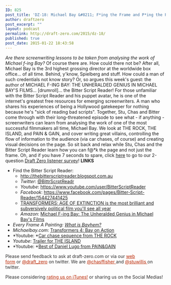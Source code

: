 ```yaml
---
ID: 825
post_title: 'DZ-18: Michael Bay &#8211; F*ing the Frame and P*ing the Page'
author: draftzero
post_excerpt: ""
layout: podcast
permalink: http://draft-zero.com/2015/dz-18/
published: true
post_date: 2015-01-22 18:43:58
---
```

*Are there screenwriting lessons to be taken from analysing the work of Michael f-ing Bay?* Of course there are. How could there not be? After all, Michael Bay is the 3rd highest grossing director at the worldwide box office... of all time. Behind, y'know, Spielberg and stuff. How could a man of such credentials not know story? Or, so argues this week's guest: the author of MICHAEL F-ING BAY: THE UNHERALDED GENIUS IN MICHAEL BAY'S FILMS... [drumroll]... the Bitter Script Reader! For those unfamiliar with the Bitter Script Reader and his puppet avatar, he is one of the internet's greatest free resources for emerging screenwriters. A man who shares his experiences of being a Hollywood gatekeeper for nothing because he's "sick of reading bad scripts". Together, Stu, Chas and Bitter come through with their long-threatened episode to see what - if anything - screenwriters can learn from analysing the work of one of the most successful filmmakers all time, Michael Bay. We look at THE ROCK, THE ISLAND, and PAIN & GAIN, and cover writing great villains, controlling the flow of information to the audience (via car chases, of course) and creating visual decisions on the page. So sit back and relax while Stu, Chas and the Bitter Script Reader learn how you can f@*k the page and not just the frame. Oh, and if you have 7 seconds to spare, click [here][1] to go to our 2-question [Draft Zero listener survey][1]! **LINKS** 
*   Find the Bitter Script Reader: 
    *   <a href="http://thebitterscriptreader.blogspot.com.au" target="_blank">http://thebitterscriptreader.blogspot.com.au</a>
    *   *Twitter*: <a href="https://twitter.com/BittrScrptReadr" target="_blank">@BittrScrptReadr</a>
    *   *Youtube*: [https://www.youtube.com/user/BitterScriptReader ][2]
    *   *Facebook*: <a href="https://www.facebook.com/pages/Bitter-Script-Reader/154427441425" target="_blank">https://www.facebook.com/pages/Bitter-Script-Reader/154427441425</a>
    *   <a href="http://thebitterscriptreader.blogspot.com.au/2014/06/transformers-age-of-extinction-is-most.html" target="_blank">TRANSFORMERS: AGE OF EXTINCTION is the most brilliant and subversively political film you'll see all year</a>
    *   *Amazon*: <a href="http://www.amazon.com/Michael-F-ing-Bay-Unheralded-Genius-ebook/dp/B00P1SQC9O/" target="_blank">Michael F-ing Bay: The Unheralded Genius in Michael Bay's Films</a>
*   *Every Frame A Painting: <a href="https://vimeo.com/99798626" target="_blank">What is Bayhem?</a>*
*   *Michaelbay.com*: <a href="https://vimeo.com/115009465" target="_blank">Transformers 4: Bay on Action</a>
*   *Youtube: *[Car chase sequence from THE ROCK][3]
*   *Youtube*: [Trailer for THE ISLAND][4]
*   *Youtube: *[Best of Daniel Lugo from PAIN&GAIN][5]

<p style="color: #2d2d2d;">
  Please send feedback to ask at draft-zero.com or via our <a style="font-weight: inherit; font-style: inherit; color: #ba2500;" href="http://draft-zero.com/feedback/" target="_blank">web form</a> or <a style="font-weight: inherit; font-style: inherit; color: #ba2500;" href="https://twitter.com/draft_zero" target="_blank">@draft_zero</a> on twitter. We are <a style="font-weight: inherit; font-style: inherit; color: #ba2500;" href="http://www.twitter.com/chasffisher" target="_blank">@chasffisher </a>and <a style="font-weight: inherit; font-style: inherit; color: #ba2500;" href="http://www.twitter.com/stuwillis" target="_blank">@stuwillis </a>on twitter.
</p>

<p style="color: #2d2d2d;">
  Please considering <a style="font-weight: inherit; font-style: inherit; color: #ba2500;" href="https://itunes.apple.com/au/podcast/draft-zero-screenwriting-podcast/id847126598?mt=2&ls=1">rating us on iTunes!</a> or sharing us on the Social Medias!
</p>

 [1]: https://www.surveymonkey.com/s/39BCTWX
 [2]: https://www.youtube.com/user/BitterScriptReader
 [3]: https://www.youtube.com/watch?v=JE8tV1_7SVM
 [4]: https://www.youtube.com/watch?v=zIfVwTGAJBM
 [5]: https://www.youtube.com/watch?v=sQW3YMEAdlc